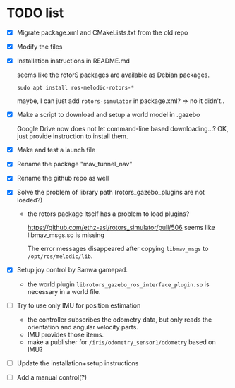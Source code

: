 # TODO list

- [x] Migrate package.xml and CMakeLists.txt from the old repo
- [x] Modify the files
- [x] Installation instructions in README.md

  seems like the rotorS packages are available as Debian packages.

  `sudo apt install ros-melodic-rotors-*`

  maybe, I can just add `rotors-simulator` in package.xml? => no it didn't..

- [x] Make a script to download and setup a world model in .gazebo

  Google Drive now does not let command-line based downloading...?
  OK, just provide instruction to install them.

- [x] Make and test a launch file
- [x] Rename the package "mav_tunnel_nav"
- [x] Rename the github repo as well
- [x] Solve the problem of library path (rotors_gazebo_plugins are not loaded?)

  - the rotors package itself has a problem to load plugins?

    https://github.com/ethz-asl/rotors_simulator/pull/506
    seems like libmav_msgs.so is missing

    The error messages disappeared after copying `libmav_msgs` to `/opt/ros/melodic/lib`.

- [x] Setup joy control by Sanwa gamepad.

  - the world plugin `librotors_gazebo_ros_interface_plugin.so` is necessary in a world file.

- [ ] Try to use only IMU for position estimation

  - the controller subscribes the odometry data, but only reads the orientation and angular velocity parts.
  - IMU provides those items.
  - make a publisher for `/iris/odometry_sensor1/odometry` based on IMU?

- [ ] Update the installation+setup instructions
- [ ] Add a manual control(?)
